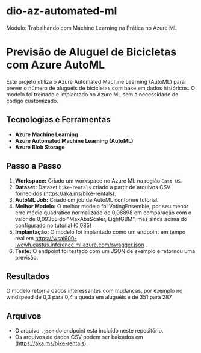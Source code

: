 # dio-az-automated-ml
Módulo: Trabalhando com Machine Learning na Prática no Azure ML

# Previsão de Aluguel de Bicicletas com Azure AutoML

Este projeto utiliza o Azure Automated Machine Learning (AutoML) para prever o número de aluguéis de bicicletas com base em dados históricos. O modelo foi treinado e implantado no Azure ML sem a necessidade de código customizado.

## Tecnologias e Ferramentas

*   **Azure Machine Learning**
*   **Azure Automated Machine Learning (AutoML)**
*   **Azure Blob Storage**

## Passo a Passo

1.  **Workspace:** Criado um workspace no Azure ML na região `East US`.
2.  **Dataset:** Dataset `bike-rentals` criado a partir de arquivos CSV fornecidos (https://aka.ms/bike-rentals).
3.  **AutoML Job:** Criado um job de AutoML conforme tutorial.
4.  **Melhor Modelo:** O melhor modelo foi VotingEnsemble, por seu menor erro médio quadrático normalizado de 0,08898 em comparação com o valor de 0,09358 do "MaxAbsScaler, LightGBM", mas ainda acima do configurado no tutorial (0,085)
5.  **Implantação:** O modelo foi implantado como um endpoint em tempo real em https://wsai900-lwcwh.eastus.inference.ml.azure.com/swagger.json
.
6.  **Teste:** O endpoint foi testado com um JSON de exemplo e retornou uma previsão.

## Resultados

O modelo retorna dados interessantes com mudanças, por exemplo no windspeed de 0,3 para 0,4 a queda em aluguéis é de 351 para 287.
## Arquivos

*   O arquivo `.json` do endpoint está incluído neste repositório.
*   Os arquivos de dados CSV podem ser baixados em (https://aka.ms/bike-rentals).
